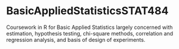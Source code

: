 # BasicAppliedStatisticsSTAT484
Coursework in R for Basic Applied Statistics largely concerned with estimation, hypothesis testing, chi-square methods, correlation and regression analysis, and basis of design of experiments.
